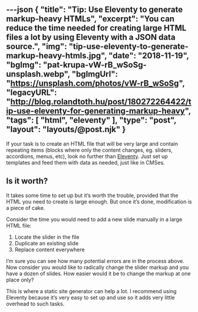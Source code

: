 ---json
{
    "title": "Tip: Use Eleventy to generate markup-heavy HTMLs",
    "excerpt": "You can reduce the time needed for creating large HTML files a lot by using Eleventy with a JSON data source.",
    "img": "tip-use-eleventy-to-generate-markup-heavy-htmls.jpg",
    "date": "2018-11-19",
    "bgImg": "pat-krupa-vW-rB_wSoSg-unsplash.webp",
    "bgImgUrl": "https://unsplash.com/photos/vW-rB_wSoSg",
    "legacyURL": "http://blog.rolandtoth.hu/post/180272264422/tip-use-eleventy-for-generating-markup-heavy",
    "tags": [
        "html",
        "eleventy"
    ],
    "type": "post",
    "layout": "layouts/@post.njk"
}
---

If your task is to create an HTML file that will be very large and contain repeating items (blocks where only the content changes, eg. sliders, accordions, menus, etc), look no further than [Eleventy](https://www.11ty.io/docs/getting-started/). Just set up templates and feed them with data as needed, just like in CMSes.

## Is it worth?

It takes some time to set up but it’s worth the trouble, provided that the HTML you need to create is large enough. But once it’s done, modification is a piece of cake.

Consider the time you would need to add a new slide manually in a large HTML file:

1. Locate the slider in the file
1. Duplicate an existing slide
1. Replace content everywhere

I’m sure you can see how many potential errors are in the process above. Now consider you would like to radically change the slider markup and you have a dozen of slides. How easier would it be to change the markup at one place only?

This is where a static site generator can help a lot. I recommend using Eleventy because it’s very easy to set up and use so it adds very little overhead to such tasks.